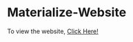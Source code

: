 # Materialize-Website

To view the website, <a href="https://pandykad.github.io/Materialize-Coffee-Shop/"> Click Here!</a>
